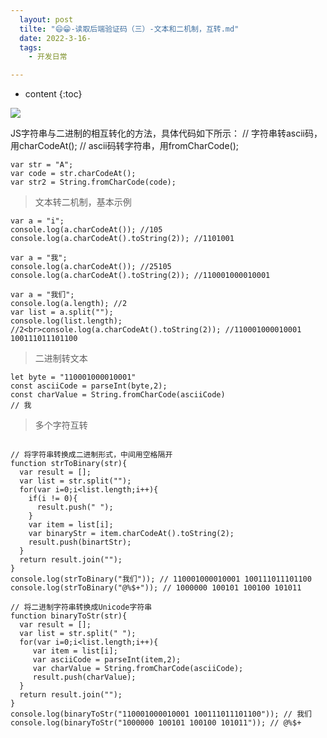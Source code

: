 ```yaml
---
  layout: post
  tilte: "😄😁-读取后端验证码（三）-文本和二机制，互转.md"
  date: 2022-3-16-
  tags: 
    - 开发日常

---
```



* content
{:toc}


![](https://upload-images.jianshu.io/upload_images/15312191-93378d34692cfaa5.png?imageMogr2/auto-orient/strip%7CimageView2/2/w/1240)

JS字符串与二进制的相互转化的方法，具体代码如下所示：
// 字符串转ascii码，用charCodeAt();
// ascii码转字符串，用fromCharCode();

```
var str = "A";
var code = str.charCodeAt();
var str2 = String.fromCharCode(code);
```

> 文本转二机制，基本示例

```
var a = "i";
console.log(a.charCodeAt()); //105
console.log(a.charCodeAt().toString(2)); //1101001
```

```
var a = "我";
console.log(a.charCodeAt()); //25105
console.log(a.charCodeAt().toString(2)); //110001000010001 
```

```
var a = "我们";
console.log(a.length); //2
var list = a.split("");
console.log(list.length); //2<br>console.log(a.charCodeAt().toString(2)); //110001000010001 100111011101100 

```

> 二进制转文本

```
let byte = "110001000010001"
const asciiCode = parseInt(byte,2);
const charValue = String.fromCharCode(asciiCode)
// 我
```


> 多个字符互转

```

// 将字符串转换成二进制形式，中间用空格隔开
function strToBinary(str){
  var result = [];
  var list = str.split("");
  for(var i=0;i<list.length;i++){
    if(i != 0){
      result.push(" ");
    }
    var item = list[i];
    var binaryStr = item.charCodeAt().toString(2);
    result.push(binartStr);
  }  
  return result.join("");
}
console.log(strToBinary("我们")); // 110001000010001 100111011101100
console.log(strToBinary("@%$+")); // 1000000 100101 100100 101011

// 将二进制字符串转换成Unicode字符串
function binaryToStr(str){
  var result = [];
  var list = str.split(" ");
  for(var i=0;i<list.length;i++){
     var item = list[i];
     var asciiCode = parseInt(item,2);
     var charValue = String.fromCharCode(asciiCode);
     result.push(charValue);
  }
  return result.join("");
} 
console.log(binaryToStr("110001000010001 100111011101100")); // 我们
console.log(binaryToStr("1000000 100101 100100 101011")); // @%$+  
```
